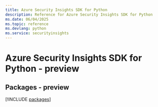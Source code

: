 ```yaml
---
title: Azure Security Insights SDK for Python
description: Reference for Azure Security Insights SDK for Python
ms.date: 06/04/2025
ms.topic: reference
ms.devlang: python
ms.service: securityinsights
---
```

# Azure Security Insights SDK for Python - preview
## Packages - preview
[!INCLUDE [packages](security-insights-index.md)]